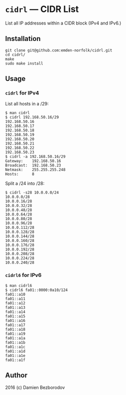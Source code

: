 # `cidrl` — CIDR List

List all IP addresses within a CIDR block (IPv4 and IPv6.)

## Installation

```
git clone git@github.com:emden-norfolk/cidrl.git
cd cidrl/
make
sudo make install
```

## Usage

### `cidrl` for IPv4

List all hosts in a /29:

```
$ man cidrl
$ cidrl 192.168.50.16/29
192.168.50.16
192.168.50.17
192.168.50.18
192.168.50.19
192.168.50.20
192.168.50.21
192.168.50.22
192.168.50.23
$ cidrl -a 192.168.50.16/29
Gateway:    192.168.50.16
Broadcast:  192.168.50.23
Netmask:    255.255.255.248
Hosts:      8
```

Split a /24 into /28:

```
$ cidrl -s28 10.0.0.0/24
10.0.0.0/28
10.0.0.16/28
10.0.0.32/28
10.0.0.48/28
10.0.0.64/28
10.0.0.80/28
10.0.0.96/28
10.0.0.112/28
10.0.0.128/28
10.0.0.144/28
10.0.0.160/28
10.0.0.176/28
10.0.0.192/28
10.0.0.208/28
10.0.0.224/28
10.0.0.240/28
```

### `cidrl6` for IPv6

```
$ man cidrl6
$ cidrl6 fa01::0000:0a10/124
fa01::a10
fa01::a11
fa01::a12
fa01::a13
fa01::a14
fa01::a15
fa01::a16
fa01::a17
fa01::a18
fa01::a19
fa01::a1a
fa01::a1b
fa01::a1c
fa01::a1d
fa01::a1e
fa01::a1f
```

## Author

2016 (c) Damien Bezborodov

